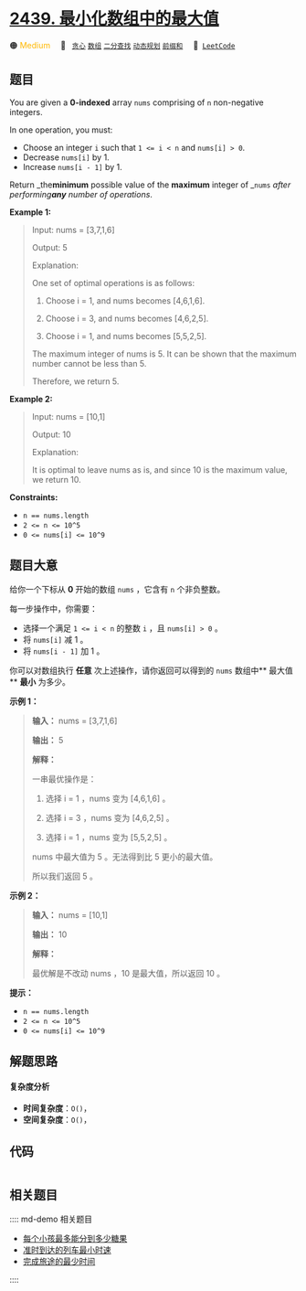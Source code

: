 # [2439. 最小化数组中的最大值](https://leetcode.com/problems/minimize-maximum-of-array)

🟠 <font color=#ffb800>Medium</font>&emsp; 🔖&ensp; [`贪心`](/leetcode/outline/tag/greedy.md) [`数组`](/leetcode/outline/tag/array.md) [`二分查找`](/leetcode/outline/tag/binary-search.md) [`动态规划`](/leetcode/outline/tag/dynamic-programming.md) [`前缀和`](/leetcode/outline/tag/prefix-sum.md)&emsp; 🔗&ensp;[`LeetCode`](https://leetcode.com/problems/minimize-maximum-of-array)


## 题目

You are given a **0-indexed** array `nums` comprising of `n` non-negative
integers.

In one operation, you must:

  * Choose an integer `i` such that `1 <= i < n` and `nums[i] > 0`.
  * Decrease `nums[i]` by 1.
  * Increase `nums[i - 1]` by 1.

Return _the**minimum** possible value of the **maximum** integer of _`nums`
_after performing**any** number of operations_.



**Example 1:**

> Input: nums = [3,7,1,6]
> 
> Output: 5
> 
> Explanation:
> 
> One set of optimal operations is as follows:
> 
> 1. Choose i = 1, and nums becomes [4,6,1,6].
> 
> 2. Choose i = 3, and nums becomes [4,6,2,5].
> 
> 3. Choose i = 1, and nums becomes [5,5,2,5].
> 
> The maximum integer of nums is 5. It can be shown that the maximum number cannot be less than 5.
> 
> Therefore, we return 5.

**Example 2:**

> Input: nums = [10,1]
> 
> Output: 10
> 
> Explanation:
> 
> It is optimal to leave nums as is, and since 10 is the maximum value, we return 10.

**Constraints:**

  * `n == nums.length`
  * `2 <= n <= 10^5`
  * `0 <= nums[i] <= 10^9`


## 题目大意

给你一个下标从 **0**  开始的数组 `nums` ，它含有 `n` 个非负整数。

每一步操作中，你需要：

  * 选择一个满足 `1 <= i < n` 的整数 `i` ，且 `nums[i] > 0` 。
  * 将 `nums[i]` 减 1 。
  * 将 `nums[i - 1]` 加 1 。

你可以对数组执行 **任意**  次上述操作，请你返回可以得到的 `nums` 数组中**  最大值** **最小** 为多少。



**示例 1：**

> 
> 
> 
> 
> 
> **输入：** nums = [3,7,1,6]
> 
> **输出：** 5
> 
> **解释：**
> 
> 一串最优操作是：
> 
> 1. 选择 i = 1 ，nums 变为 [4,6,1,6] 。
> 
> 2. 选择 i = 3 ，nums 变为 [4,6,2,5] 。
> 
> 3. 选择 i = 1 ，nums 变为 [5,5,2,5] 。
> 
> nums 中最大值为 5 。无法得到比 5 更小的最大值。
> 
> 所以我们返回 5 。
> 
> 

**示例 2：**

> 
> 
> 
> 
> 
> **输入：** nums = [10,1]
> 
> **输出：** 10
> 
> **解释：**
> 
> 最优解是不改动 nums ，10 是最大值，所以返回 10 。
> 
> 



**提示：**

  * `n == nums.length`
  * `2 <= n <= 10^5`
  * `0 <= nums[i] <= 10^9`


## 解题思路

#### 复杂度分析

- **时间复杂度**：`O()`，
- **空间复杂度**：`O()`，

## 代码

```javascript

```

## 相关题目

:::: md-demo 相关题目
- [每个小孩最多能分到多少糖果](https://leetcode.com/problems/maximum-candies-allocated-to-k-children)
- [准时到达的列车最小时速](https://leetcode.com/problems/minimum-speed-to-arrive-on-time)
- [完成旅途的最少时间](https://leetcode.com/problems/minimum-time-to-complete-trips)

::::
